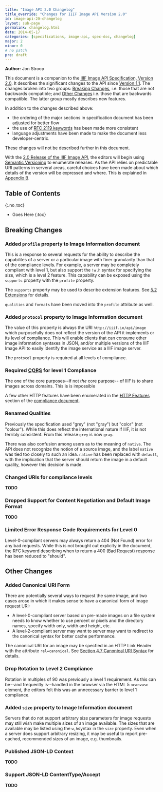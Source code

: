 ```yaml
---
title: "Image API 2.0 Changelog"
title_override: "Changes for IIIF Image API Version 2.0"
id: image-api-20-changelog
layout: sub-page
permalink: changelog.html
date: 2014-05-17
categories: [specifications, image-api, spec-doc, changelog]
major: 2
minor: 0
# no patch
pre: draft
---
```


**Author:** Jon Stroop

This document is a companion to the [<abbr title="International Image Interoperability Framework">IIIF</abbr> Image API Specification, Version 2.0][api]. It describes the significant changes to the API since [Version 1.1][api-11]. The changes broken into two groups: [Breaking Changes][breaking-changes], i.e. those that are not backwards compatible; and [Other Changes][other-changes] i.e. those that are backwards compatible. The latter group mostly describes new features.

In addition to the changes described above:

  * the ordering of the major sections in specification document has been adjusted for better flow
  * the use of [RFC 2119 keywords][rfc-2119] has been made more consistent
  * language adjustments have been made to make the document less developer-centric.

These changes will not be described further in this document.

With the [2.0 Release of the IIIF Image API][api], the editors will begin using [Semantic Versioning][semver] to enumerate releases. As the API relies on predictable URI patterns in serveral areas, careful choices have been made about which details of the version will be expressed and where. This is explained in [Appendix B][versioning].

## Table of Contents
{:.no_toc}

* Goes Here
{:toc}

## Breaking Changes

### Added `profile` property to Image Information document
   
This is a response to several requests for the ability to describe the capabilites of a server or a particular image with finer granularity than that of the compliance levels. For example, a server may be completely compliant with level 1, but also support the `!w,h` syntax for specifying the size, which is a level 2 feature. This capability can be exposed using the `supports` property with the `profile` property. 

The `supports` property may be used to describe extension features. See [5.2 Extensions][extensions] for details.

`qualities` and `formats` have been moved into the `profile` attribute as well. 

### Added `protocol` property to Image Information document

The value of this property is always the URI `http://iiif.io/api/image` which purposefully does not reflect the version of the API it implements or its level of compliance. This will enable clients that can consume other image information syntaxes in JSON, and/or multiple versions of the IIIF Image API to easily identify the image service as a IIIF image server.

The `protocol` property is required at all levels of compliance.

### Required <abbr title="Cross-Origin Resource Sharing">CORS</abbr> for level 1 Compliance

The one of the core purposes--if not _the_ core purpose-- of IIIF is to share images across domains. This is is impossible 

A few other HTTP features have been enumerated in the [HTTP Features][http-features] section of the [compliance document][20-compliance].

### Renamed Qualities

Previously the specification used "grey" (not "gray") but "color" (not "colour"). While this does reflect the international nature if IIIF, it is not terribly consistent. From this release `grey` is now `gray`. 

There was also confusion among users as to the meaning of `native`. The API does not recognize the notion of a source image, and the label `native` was tied too closely to such an idea. `native` has been replaced with `default`, with the implication that the server should return the image in a default quality, however this decision is made. 

### Changed URIs for compliance levels

__TODO__

### Dropped Support for Content Negotiation and Default Image Format

__TODO__

### Limited Error Response Code Requirements for Level 0

Level-0-compliant servers may always return a 404 (Not Found) error for any bad requests. While this is not brought out expliclty in the document, the RFC keyword describing when to return a 400 (Bad Request) response has been reduced to "should".

## Other Changes

### Added Canonical URI Form

There are potentially several ways to request the same image, and two cases arose in which it makes sense to have a canonical form of image request URI:

  * A level-0-compliant server based on pre-made images on a file system needs to know whether to use percent or pixels and the directory names, specify width only, width and height, etc.
  * A level-2-compliant server may want to server may want to redirect to the canonical syntax for better cache performance.

The canonical URI for an image may be specfied in an HTTP Link Header with the attribute `rel=canonical`. See [Section 4.7 Canonical URI Syntax][canonical-uris] for details.

### Drop Rotation to Level 2 Compliance

Rotation in multiples of 90 was previously a level 1 requirement. As this can be--and frequently is--handled in the browser via the HTML 5 `<canvas>` element, the editors felt this was an unnecessary barrier to level 1 compliance.

### Added `size` property to Image Information document

Servers that do not support arbitrary size parameters for image requests may still wish make multiple sizes of an image available. The sizes that are available may be listed using the `w,h`syntax in the `size` property. Even when a server does support arbitrary resizing, it may be useful to report pre-cached, recommended sizes of an image, e.g. thumbnails. 

### Published JSON-LD Context

__TODO__

### Support JSON-LD ContentType/Accept

__TODO__

[20-compliance]: /api/image/2.0/compliance.html "Image API 2.0 Compliance "
[breaking-changes]: #breaking-changes "Image API 2.0 Breaking Changes"
[api]: /api/image/2.0/ "IIIF Image API 2.0"
[api-11]: /api/image/1.1/ "IIIF Image API 1.1"
[canonical-uris]: /api/image/2.0/#canonical-uri-syntax "Image API 4.7 Canonical URI Syntax"
[http-features]: /api/image/2.0/compliance.html#http-features "Image API Compliance: HTTP Features"
[extensions]: /api/image/2.0/#extensions "Image API 4.7 Canonical URI Syntax"
[versioning]: /api/image/2.0/#b-versioning "Image API Appendix B: Versioning"
[other-changes]: #other-changes "Image API 2.0 Other Changes"
[rfc-2119]: http://tools.ietf.org/html/rfc2119 "Key words for use in RFCs to Indicate Requirement Levels"
[semver]: http://semver.org/ "Semantic Versioning Specification"
